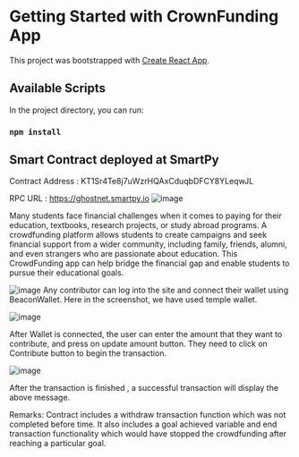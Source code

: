 # Getting Started with CrownFunding App

This project was bootstrapped with [Create React App](https://github.com/facebook/create-react-app).

## Available Scripts

In the project directory, you can run:

### `npm install`

## Smart Contract deployed at SmartPy

Contract Address : KT1Sr4Te8j7uWzrHQAxCduqbDFCY8YLeqwJL

RPC URL : https://ghostnet.smartpy.io
![image](https://github.com/Blockchain-BY-STV/CrowdFunding-BY-STV/assets/128304440/9b8e1c1b-4fa1-4a81-a7ef-3712fe6dacf5)

Many students face financial challenges when it comes to paying for their education, textbooks, research projects, or study abroad programs. A crowdfunding platform allows students to create campaigns and seek financial support from a wider community, including family, friends, alumni, and even strangers who are passionate about education. This CrowdFunding app can help bridge the financial gap and enable students to pursue their educational goals.

![image](https://github.com/Blockchain-BY-STV/CrowdFunding/assets/94349122/2c42755a-faaa-4a10-92b5-de79f3ffdb45)
Any contributor can log into the site and connect their wallet using BeaconWallet. Here in the screenshot, we have used temple wallet. 

![image](https://github.com/Blockchain-BY-STV/CrowdFunding-BY-STV/assets/128304440/66e8a3d6-7396-4bbb-b1ce-b10b0817a96c)

After Wallet is connected, the user can enter the amount that they want to contribute, and press  on update amount button. They need to click on Contribute button to begin the transaction.

![image](https://github.com/Blockchain-BY-STV/CrowdFunding/assets/94349122/e675f2a8-4104-4695-bf55-2c1b64806859)

After the transaction is finished , a successful transaction will display the above message.

Remarks:
Contract includes a withdraw transaction function which was not completed before time.
It also includes a goal achieved variable and end transaction functionality which would have stopped the crowdfunding after reaching a particular goal.   

